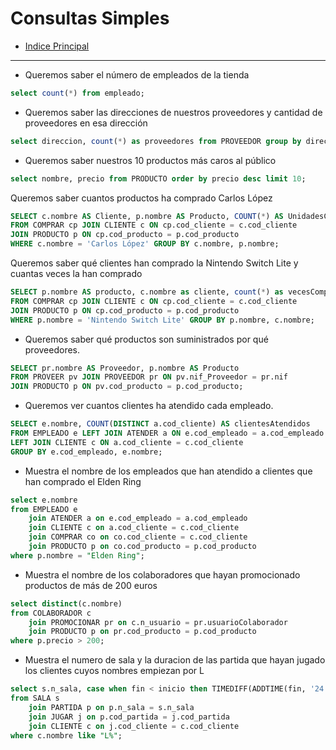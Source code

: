 # Consultas Simples

- [Indice Principal](/README.md)

---

- Queremos saber el número de empleados de la tienda

````sql 
select count(*) from empleado;
````

- Queremos saber las direcciones de nuestros proveedores y cantidad de proveedores en esa dirección

```sql 
select direccion, count(*) as proveedores from PROVEEDOR group by direccion;
```

- Queremos saber nuestros 10 productos más caros al público

```sql 
select nombre, precio from PRODUCTO order by precio desc limit 10;
```

Queremos saber cuantos productos ha comprado Carlos López
```sql 
SELECT c.nombre AS Cliente, p.nombre AS Producto, COUNT(*) AS UnidadesCompradas 
FROM COMPRAR cp JOIN CLIENTE c ON cp.cod_cliente = c.cod_cliente 
JOIN PRODUCTO p ON cp.cod_producto = p.cod_producto 
WHERE c.nombre = 'Carlos López' GROUP BY c.nombre, p.nombre;
```

Queremos saber qué clientes han comprado la Nintendo Switch Lite y cuantas veces la han comprado
```sql
SELECT p.nombre AS producto, c.nombre as cliente, count(*) as vecesComprado
FROM COMPRAR cp JOIN CLIENTE c ON cp.cod_cliente = c.cod_cliente
JOIN PRODUCTO p ON cp.cod_producto = p.cod_producto
WHERE p.nombre = 'Nintendo Switch Lite' GROUP BY p.nombre, c.nombre;
```

- Queremos saber qué productos son suministrados por qué proveedores.
```sql 
SELECT pr.nombre AS Proveedor, p.nombre AS Producto 
FROM PROVEER pv JOIN PROVEEDOR pr ON pv.nif_Proveedor = pr.nif 
JOIN PRODUCTO p ON pv.cod_producto = p.cod_producto; 
```

- Queremos ver cuantos clientes ha atendido cada empleado.
```sql 
SELECT e.nombre, COUNT(DISTINCT a.cod_cliente) AS clientesAtendidos
FROM EMPLEADO e LEFT JOIN ATENDER a ON e.cod_empleado = a.cod_empleado
LEFT JOIN CLIENTE c ON a.cod_cliente = c.cod_cliente
GROUP BY e.cod_empleado, e.nombre; 
```

- Muestra el nombre de los empleados que han atendido a clientes que han comprado el Elden Ring
```sql 
select e.nombre 
from EMPLEADO e
    join ATENDER a on e.cod_empleado = a.cod_empleado
    join CLIENTE c on a.cod_cliente = c.cod_cliente
    join COMPRAR co on co.cod_cliente = c.cod_cliente
    join PRODUCTO p on co.cod_producto = p.cod_producto
where p.nombre = "Elden Ring";
```

- Muestra el nombre de los colaboradores que hayan promocionado productos de más de 200 euros
```sql 
select distinct(c.nombre)
from COLABORADOR c 
    join PROMOCIONAR pr on c.n_usuario = pr.usuarioColaborador
    join PRODUCTO p on pr.cod_producto = p.cod_producto
where p.precio > 200; 
```

- Muestra el numero de sala y la duracion de las partida que hayan jugado los clientes cuyos nombres empiezan por L
```sql 
select s.n_sala, case when fin < inicio then TIMEDIFF(ADDTIME(fin, '24:00:00'), inicio) else TIMEDIFF(fin, inicio) end as duracion
from SALA s 
    join PARTIDA p on p.n_sala = s.n_sala
    join JUGAR j on p.cod_partida = j.cod_partida
    join CLIENTE c on j.cod_cliente = c.cod_cliente
where c.nombre like "L%";
```













```